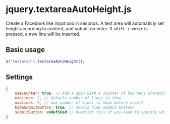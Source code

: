 # jquery.textareaAutoHeight.js

Create a Facebook like input box in seconds. A text area will automaticly set height according to content, and 
submit on enter. If ```shift + enter``` is pressed, a new line will be inserted. 

## Basic usage

```javascript
$("textarea").textareaAutoHeight();
```

## Settings
```javascript
{
    useCounter: true, // Add a span with a counter of how meny characters there are in the text area.
    minLines: 2, // default number of lines to show
    maxLines: 5, // max number of lines to show before scroll
    hideSubmitButton: true, // Should hide submit button?
    submitButton: undefined // Override this if you need to specify what submit button to trigger on enter.
}
```

